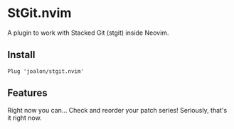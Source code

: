# StGit.nvim
A plugin to work with Stacked Git (stgit) inside Neovim.

## Install

```
Plug 'joalon/stgit.nvim'
```

## Features
Right now you can... Check and reorder your patch series! Seriously, that's it right now.
